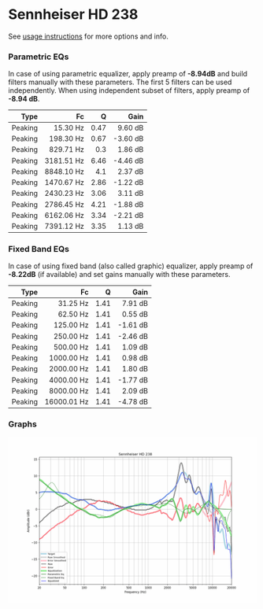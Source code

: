 # Sennheiser HD 238
See [usage instructions](https://github.com/jaakkopasanen/AutoEq#usage) for more options and info.

### Parametric EQs
In case of using parametric equalizer, apply preamp of **-8.94dB** and build filters manually
with these parameters. The first 5 filters can be used independently.
When using independent subset of filters, apply preamp of **-8.94 dB**.

| Type    | Fc         |    Q | Gain     |
|--------:|-----------:|-----:|---------:|
| Peaking | 15.30 Hz   | 0.47 | 9.60 dB  |
| Peaking | 198.30 Hz  | 0.67 | -3.60 dB |
| Peaking | 829.71 Hz  | 0.3  | 1.86 dB  |
| Peaking | 3181.51 Hz | 6.46 | -4.46 dB |
| Peaking | 8848.10 Hz | 4.1  | 2.37 dB  |
| Peaking | 1470.67 Hz | 2.86 | -1.22 dB |
| Peaking | 2430.23 Hz | 3.06 | 3.11 dB  |
| Peaking | 2786.45 Hz | 4.21 | -1.88 dB |
| Peaking | 6162.06 Hz | 3.34 | -2.21 dB |
| Peaking | 7391.12 Hz | 3.35 | 1.13 dB  |

### Fixed Band EQs
In case of using fixed band (also called graphic) equalizer, apply preamp of **-8.22dB**
(if available) and set gains manually with these parameters.

| Type    | Fc          |    Q | Gain     |
|--------:|------------:|-----:|---------:|
| Peaking | 31.25 Hz    | 1.41 | 7.91 dB  |
| Peaking | 62.50 Hz    | 1.41 | 0.55 dB  |
| Peaking | 125.00 Hz   | 1.41 | -1.61 dB |
| Peaking | 250.00 Hz   | 1.41 | -2.46 dB |
| Peaking | 500.00 Hz   | 1.41 | 1.09 dB  |
| Peaking | 1000.00 Hz  | 1.41 | 0.98 dB  |
| Peaking | 2000.00 Hz  | 1.41 | 1.80 dB  |
| Peaking | 4000.00 Hz  | 1.41 | -1.77 dB |
| Peaking | 8000.00 Hz  | 1.41 | 2.09 dB  |
| Peaking | 16000.01 Hz | 1.41 | -4.78 dB |

### Graphs
![](./Sennheiser%20HD%20238.png)